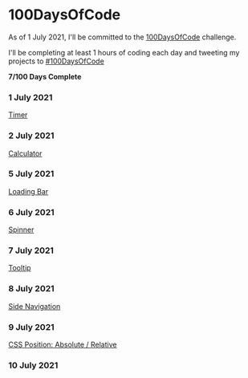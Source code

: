 # 100DaysOfCode

As of 1 July 2021, I'll be committed to the [100DaysOfCode](https://www.100daysofcode.com/) challenge.

I'll be completing at least 1 hours of coding each day and tweeting my projects to [#100DaysOfCode](https://twitter.com/compose/tweet)

**7/100 Days Complete**

### 1 July 2021

[Timer](https://github.com/oa-dev/100daysofcode/tree/main/timer)

### 2 July 2021

[Calculator](https://github.com/oa-dev/100daysofcode/tree/main/calculator)

### 5 July 2021

[Loading Bar](https://github.com/oa-dev/100daysofcode/tree/main/loading-bar)

### 6 July 2021

[Spinner](https://github.com/oa-dev/100daysofcode/tree/main/spinner)

### 7 July 2021

[Tooltip](https://github.com/oa-dev/100daysofcode/tree/main/tooltip)

### 8 July 2021

[Side Navigation](https://github.com/oa-dev/100daysofcode/tree/main/side-nav)

### 9 July 2021

[CSS Position: Absolute / Relative](https://github.com/oa-dev/100daysofcode/tree/main/learning-css/position)

### 10 July 2021
